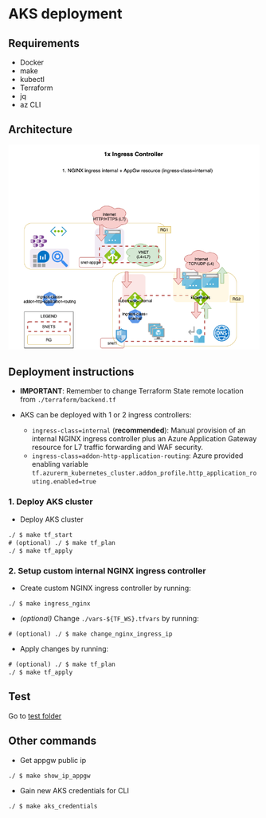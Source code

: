 # AKS deployment

## Requirements

* Docker
* make
* kubectl
* Terraform
* jq
* az CLI

## Architecture

![./aks_architecture.png](./aks_architecture.png)

## Deployment instructions

* **IMPORTANT**: Remember to change Terraform State remote location from `./terraform/backend.tf`

* AKS can be deployed with 1 or 2 ingress controllers:
  * `ingress-class=internal` (**recommended**): Manual provision of an internal NGINX ingress controller plus an Azure Application Gateway resource for L7 traffic forwarding and WAF security.
  * `ingress-class=addon-http-application-routing`: Azure provided enabling variable `tf.azurerm_kubernetes_cluster.addon_profile.http_application_routing.enabled=true`

### 1. Deploy AKS cluster

* Deploy AKS cluster

```shell
./ $ make tf_start
# (optional) ./ $ make tf_plan
./ $ make tf_apply
```

### 2. Setup custom internal NGINX ingress controller

* Create custom NGINX ingress controller by running:

```shell
./ $ make ingress_nginx
```

* *(optional)* Change `./vars-${TF_WS}.tfvars` by running:

```shell
# (optional) ./ $ make change_nginx_ingress_ip
```

* Apply changes by running:

```shell
# (optional) ./ $ make tf_plan
./ $ make tf_apply
```

## Test

Go to [test folder](./test/)

## Other commands

* Get appgw public ip

```shell
./ $ make show_ip_appgw
```

* Gain new AKS credentials for CLI

```shell
./ $ make aks_credentials
```